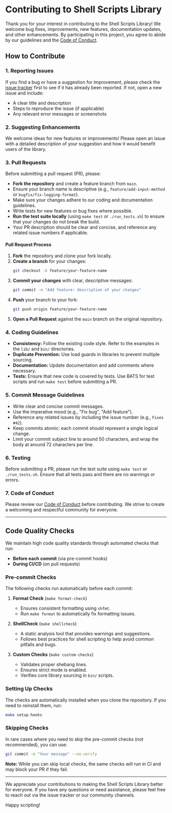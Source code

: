# Contributing to Shell Scripts Library

Thank you for your interest in contributing to the Shell Scripts Library! We welcome bug fixes, improvements, new features, documentation updates, and other enhancements. By participating in this project, you agree to abide by our guidelines and the [Code of Conduct](CODE_OF_CONDUCT.md).

## How to Contribute

### 1. Reporting Issues

If you find a bug or have a suggestion for improvement, please check the [issue tracker](https://github.com/a4abhishek/shell-scripts/issues) first to see if it has already been reported. If not, open a new issue and include:
- A clear title and description
- Steps to reproduce the issue (if applicable)
- Any relevant error messages or screenshots

### 2. Suggesting Enhancements

We welcome ideas for new features or improvements! Please open an issue with a detailed description of your suggestion and how it would benefit users of the library.

### 3. Pull Requests

Before submitting a pull request (PR), please:

- **Fork the repository** and create a feature branch from `main`.
- Ensure your branch name is descriptive (e.g., `feature/add-input-method` or `bugfix/fix-logging-format`).
- Make sure your changes adhere to our coding and documentation guidelines.
- Write tests for new features or bug fixes where possible.
- **Run the test suite locally** (using `make test` or `./run_tests.sh`) to ensure that your changes do not break the build.
- Your PR description should be clear and concise, and reference any related issue numbers if applicable.

#### Pull Request Process

1. **Fork** the repository and clone your fork locally.
2. **Create a branch** for your changes:
   ```bash
   git checkout -b feature/your-feature-name
   ```
3. **Commit your changes** with clear, descriptive messages:
   ```bash
   git commit -m "Add feature: description of your changes"
   ```
4. **Push** your branch to your fork:
   ```bash
   git push origin feature/your-feature-name
   ```
5. **Open a Pull Request** against the `main` branch on the original repository.

### 4. Coding Guidelines

- **Consistency:** Follow the existing code style. Refer to the examples in the `lib/` and `bin/` directories.
- **Duplicate Prevention:** Use load guards in libraries to prevent multiple sourcing.
- **Documentation:** Update documentation and add comments where necessary.
- **Tests:** Ensure that new code is covered by tests. Use BATS for test scripts and run `make test` before submitting a PR.

### 5. Commit Message Guidelines

- Write clear and concise commit messages.
- Use the imperative mood (e.g., "Fix bug", "Add feature").
- Reference any related issues by including the issue number (e.g., `Fixes #42`).
- Keep commits atomic: each commit should represent a single logical change.
- Limit your commit subject line to around 50 characters, and wrap the body at around 72 characters per line.

### 6. Testing

Before submitting a PR, please run the test suite using `make test` or `./run_tests.sh`. Ensure that all tests pass and there are no warnings or errors.

### 7. Code of Conduct

Please review our [Code of Conduct](CODE_OF_CONDUCT.md) before contributing. We strive to create a welcoming and respectful community for everyone.

---

## Code Quality Checks

We maintain high code quality standards through automated checks that run:

- **Before each commit** (via pre-commit hooks)
- **During CI/CD** (on pull requests)

### Pre-commit Checks

The following checks run automatically before each commit:

1. **Format Check** (`make format-check`)
   - Ensures consistent formatting using `shfmt`.
   - Run `make format` to automatically fix formatting issues.

2. **ShellCheck** (`make shellcheck`)
   - A static analysis tool that provides warnings and suggestions.
   - Follows best practices for shell scripting to help avoid common pitfalls and bugs.

3. **Custom Checks** (`make custom-checks`)
   - Validates proper shebang lines.
   - Ensures strict mode is enabled.
   - Verifies core library sourcing in `bin/` scripts.

### Setting Up Checks

The checks are automatically installed when you clone the repository. If you need to reinstall them, run:

```bash
make setup-hooks
```

### Skipping Checks

In rare cases where you need to skip the pre-commit checks (not recommended), you can use:

```bash
git commit -m "Your message" --no-verify
```

**Note:** While you can skip local checks, the same checks will run in CI and may block your PR if they fail.

---

We appreciate your contributions to making the Shell Scripts Library better for everyone. If you have any questions or need assistance, please feel free to reach out via the issue tracker or our community channels.

Happy scripting!

